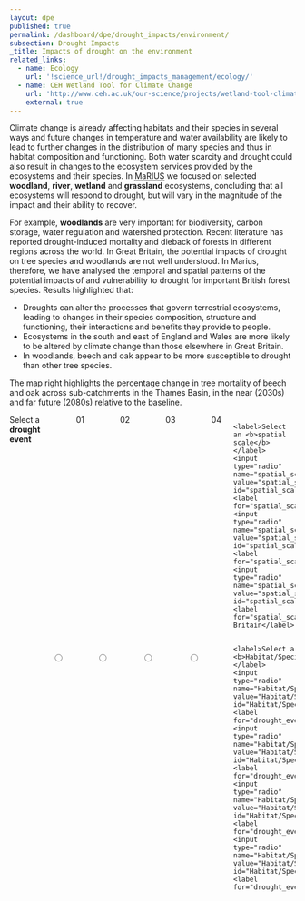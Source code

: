 ```yaml
---
layout: dpe
published: true
permalink: /dashboard/dpe/drought_impacts/environment/
subsection: Drought Impacts
_title: Impacts of drought on the environment
related_links:
  - name: Ecology
    url: '!science_url!/drought_impacts_management/ecology/'
  - name: CEH Wetland Tool for Climate Change
    url: 'http://www.ceh.ac.uk/our-science/projects/wetland-tool-climate-change'
    external: true
---
```

Climate change is already affecting habitats and their species in several ways and future changes in temperature and water availability are likely to lead to further changes in the distribution of many species and thus in habitat composition and functioning. Both water scarcity and drought could also result in changes to the ecosystem services provided by the ecosystems and their species. In <abbr title="Managing the Risks, Impacts and Uncertainties of drought and water Scarcity">MaRIUS</abbr> we focused on selected **woodland**, **river**, **wetland** and **grassland** ecosystems, concluding that all ecosystems will respond to drought, but will vary in the magnitude of the impact and their ability to recover.

For example, **woodlands** are very important for biodiversity, carbon storage, water regulation and watershed protection. Recent literature has reported drought-induced mortality and dieback of forests in different regions across the world. In Great Britain, the potential impacts of drought on tree species and woodlands are not well understood. In Marius, therefore, we have analysed the temporal and spatial patterns of the potential impacts of and vulnerability to drought for important British forest species. Results highlighted that:

- Droughts can alter the processes that govern terrestrial ecosystems, leading to changes in their species composition, structure and functioning, their interactions and benefits they provide to people. 
- Ecosystems in the south and east of England and Wales are more likely to be altered by climate change than those elsewhere in Great Britain.
- In woodlands, beech and oak appear to be more susceptible to drought than other tree species.

The map right highlights the percentage change in tree mortality of beech and oak across sub-catchments in the Thames Basin, in the near (2030s) and far future (2080s) relative to the baseline.

<div class="large-6 medium-3 columns">
	<label>Select a <b>drought event</b></label>
	<input type="radio" name="drought_event" value="drought_event_01" id="drought_event_01"><label for="drought_event_01">01</label>
	<input type="radio" name="drought_event" value="drought_event_02" id="drought_event_02"><label for="drought_event_02">02</label>
	<input type="radio" name="drought_event" value="drought_event_03" id="drought_event_03"><label for="drought_event_03">03</label>
	<input type="radio" name="drought_event" value="drought_event_04" id="drought_event_04"><label for="drought_event_04">04</label>

	<label>Select an <b>spatial scale</b></label>
	<input type="radio" name="spatial_scale" value="spatial_scale_thames" id="spatial_scale_thames"><label for="spatial_scale_thames">Thames</label>
	<input type="radio" name="spatial_scale" value="spatial_scale_england" id="spatial_scale_england"><label for="spatial_scale_england">England</label>
	<input type="radio" name="spatial_scale" value="spatial_scale_england" id="spatial_scale_england"><label for="spatial_scale_england">Great Britain</label>
    
    	<label>Select a <b>Habitat/Species</b></label>
	<input type="radio" name="Habitat/Species" value="Habitat/Species_A" id="Habitat/Species_A"><label for="drought_event_01">A</label>
	<input type="radio" name="Habitat/Species" value="Habitat/Species_B" id="Habitat/Species_B"><label for="drought_event_02">B</label>
	<input type="radio" name="Habitat/Species" value="Habitat/Species_C" id="Habitat/Species_C"><label for="drought_event_03">C</label>
	<input type="radio" name="Habitat/Species" value="Habitat/Species_D" id="Habitat/Species_D"><label for="drought_event_04">D</label>
